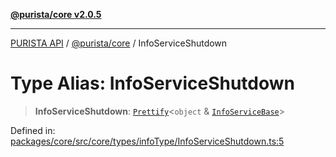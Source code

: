 [**@purista/core v2.0.5**](../README.md)

***

[PURISTA API](../../../packages.md) / [@purista/core](../README.md) / InfoServiceShutdown

# Type Alias: InfoServiceShutdown

> **InfoServiceShutdown**: [`Prettify`](Prettify.md)\<`object` & [`InfoServiceBase`](InfoServiceBase.md)\>

Defined in: [packages/core/src/core/types/infoType/InfoServiceShutdown.ts:5](https://github.com/puristajs/purista/blob/master/packages/core/src/core/types/infoType/InfoServiceShutdown.ts#L5)
